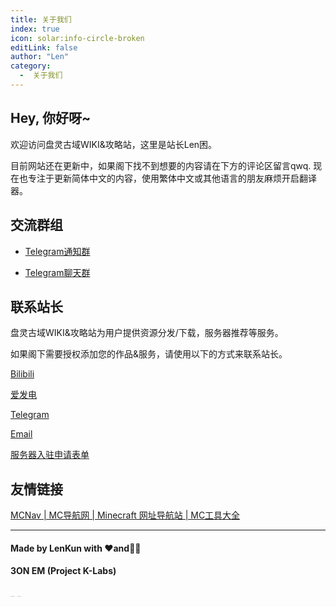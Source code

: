 ```yaml
---
title: 关于我们
index: true
icon: solar:info-circle-broken
editLink: false
author: "Len"
category:
  -  关于我们
---
```


## Hey, 你好呀~

欢迎访问盘灵古域WIKI&攻略站，这里是站长Len困。

目前网站还在更新中，如果阁下找不到想要的内容请在下方的评论区留言qwq. 现在也专注于更新简体中文的内容，使用繁体中文或其他语言的朋友麻烦开启翻译器。

## 交流群组

- [Telegram通知群](//t.me/PanlingGuide)

- [Telegram聊天群](//t.me/OhMyPanGu)

  <!-- [Discord交流群](https://discord.gg/yGmTxaxfzA) 【暂未开放，不过你看到的话可以加入】-->

## 联系站长

盘灵古域WIKI&攻略站为用户提供资源分发/下载，服务器推荐等服务。

如果阁下需要授权添加您的作品&服务，请使用以下的方式来联系站长。

[Bilibili](https://space.bilibili.com/13281837)

[爱发电](https://afdian.com/a/Huazi0w0)

[Telegram](https://t.me/HanakoPMBot)

[Email](mailto:info@3onem.eu.org)

[服务器入驻申请表单](https://tally.so/r/woKKWX)

## 友情链接

[MCNav | MC导航网 | Minecraft 网址导航站 | MC工具大全](https://www.mcnav.net/)



------

#### Made by LenKun with ❤️and🏳️‍🌈

####  3ON EM (Project K-Labs)

<img src="/assets/icon/logo_b.png" alt="3ON EM 叁绱 LOGO" style="zoom:5%;" />



<img src="/assets/icon/klabs.png" alt="壁宿 K-LABS LOGO" style="zoom:5%;" />

